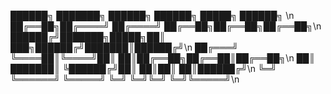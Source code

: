 ██████╗ ███████╗       ██████╗ ██████╗  █████╗ ██████╗ \n
██╔══██╗██╔════╝      ██╔════╝ ██╔══██╗██╔══██╗██╔══██╗\n
██████╔╝███████╗█████╗██║  ███╗██████╔╝███████║██████╔╝\n
██╔═══╝ ╚════██║╚════╝██║   ██║██╔══██╗██╔══██║██╔══██╗\n
██║     ███████║      ╚██████╔╝██║  ██║██║  ██║██████╔╝\n
╚═╝     ╚══════╝       ╚═════╝ ╚═╝  ╚═╝╚═╝  ╚═╝╚═════╝\n
